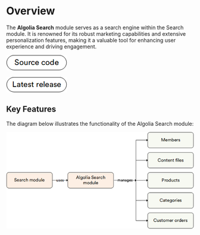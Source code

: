 # Overview 

The **Algolia Search** module serves as a search engine within the Search module. It is renowned for its robust marketing capabilities and extensive personalization features, making it a valuable tool for enhancing user experience and driving engagement.

[![Source code](media/source_code.png)](https://github.com/VirtoCommerce/vc-module-algolia-search)

[![Latest release](media/latest_release.png)](https://github.com/VirtoCommerce/vc-module-algolia-search/releases)

## Key Features

The diagram below illustrates the functionality of the Algolia Search module:

![Key entities](media/key-entities.png)


